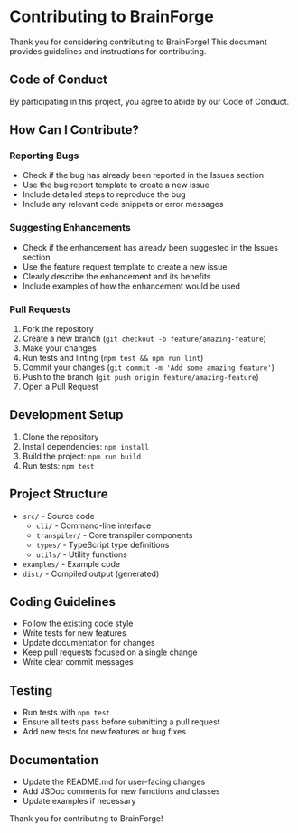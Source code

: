 # Contributing to BrainForge

Thank you for considering contributing to BrainForge! This document provides guidelines and instructions for contributing.

## Code of Conduct

By participating in this project, you agree to abide by our Code of Conduct.

## How Can I Contribute?

### Reporting Bugs

- Check if the bug has already been reported in the Issues section
- Use the bug report template to create a new issue
- Include detailed steps to reproduce the bug
- Include any relevant code snippets or error messages

### Suggesting Enhancements

- Check if the enhancement has already been suggested in the Issues section
- Use the feature request template to create a new issue
- Clearly describe the enhancement and its benefits
- Include examples of how the enhancement would be used

### Pull Requests

1. Fork the repository
2. Create a new branch (`git checkout -b feature/amazing-feature`)
3. Make your changes
4. Run tests and linting (`npm test && npm run lint`)
5. Commit your changes (`git commit -m 'Add some amazing feature'`)
6. Push to the branch (`git push origin feature/amazing-feature`)
7. Open a Pull Request

## Development Setup

1. Clone the repository
2. Install dependencies: `npm install`
3. Build the project: `npm run build`
4. Run tests: `npm test`

## Project Structure

- `src/` - Source code
  - `cli/` - Command-line interface
  - `transpiler/` - Core transpiler components
  - `types/` - TypeScript type definitions
  - `utils/` - Utility functions
- `examples/` - Example code
- `dist/` - Compiled output (generated)

## Coding Guidelines

- Follow the existing code style
- Write tests for new features
- Update documentation for changes
- Keep pull requests focused on a single change
- Write clear commit messages

## Testing

- Run tests with `npm test`
- Ensure all tests pass before submitting a pull request
- Add new tests for new features or bug fixes

## Documentation

- Update the README.md for user-facing changes
- Add JSDoc comments for new functions and classes
- Update examples if necessary

Thank you for contributing to BrainForge!
